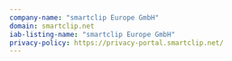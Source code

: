 ```yaml
---
company-name: "smartclip Europe GmbH"
domain: smartclip.net
iab-listing-name: "smartclip Europe GmbH"
privacy-policy: https://privacy-portal.smartclip.net/
---
```

